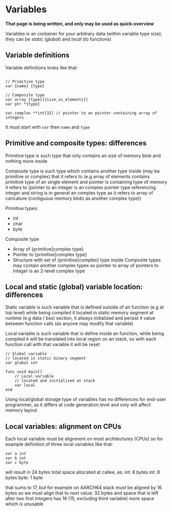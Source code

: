 # Variables

**That page is being written, and only may be used as quick-overview**

Variables is an container for your arbitrary data (within variable type size), they can be *static* (*global*) and *local* (to functions)


## Variable definitions

Variable definitions looks like that:
```gofra

// Primitive type
var {name} {type}

// Composite type
var array {type}[{size_in_elements}]
var ptr *{type}

var complex **int[32] // pointer to an pointer containing array of integers
```

It must start with `var` then `name` and `type`


## Primitive and composite types: differences

Primitive type is such type that only contains an size of memory blob and nothing more inside

Composite type is such type which contains another type inside (may be primitive or complex) that it refers to (e.g array of elements contains primitive type of an single element and pointer is containing type of memory it refers to (pointer to an integer is an complex pointer type referencing integer and string is in general an complex type as it refers to array of caricature (contiguous memory blob) as another complex type))

Primitive types:
- int
- char
- byte

Composite type
- Array of {primitive|complex type}
- Pointer to {primitive|complex type}
- Structure with set of {primitive|complex} type inside
Composite types may contain another complex types so pointer to array of pointers to integer is an 2-level complex type


## Local and static (global) variable location: differences

Static variable is such variable that is defined outside of an function (e.g at top level) while being compiled it located in static memory segment at runtime (e.g data / bss) section, it always initialized and persist it value between function calls (as anyone may modify that variable)

Local variable is such variable that is define inside an function, while being compiled it will be translated into local region on an stack, so with each function call with that variable it will be reset


```gofra
// Global variable
// located in static binary segment
var global int

func void main[]
    // Local variable
    // located and initialized at stack
    var local
end
```

Using local/global storage type of variables has no differences for end-user programmer, as it differs at code generation level and only will affect memory layout

## Local variables: alignment on CPUs
Each local variable must be alignment on most architectures (CPUs) so for example definition of three local variables like that:
```gofra
var a int
var b int 
var c byte
``` 
will result in 24 bytes total space allocated at callee, as:
int: 8 bytes
int: 8 bytes
byte: 1 byte

that sums to 17, but for example on AARCH64 stack must be aligned by 16 bytes so we must align that to next value: 32 bytes
and space that is left after two first integers has 16 (15, excluding third variable) more space which is unusable